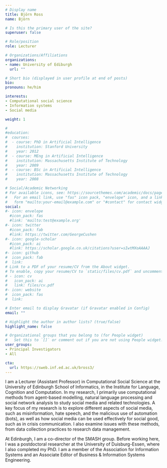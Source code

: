 ```yaml
---
# Display name
title: Björn Ross
name: Björn 

# Is this the primary user of the site?
superuser: false 

# Role/position
role: Lecturer  

# Organizations/Affiliations
organizations:
- name: University of Ediburgh
  url: ""

# Short bio (displayed in user profile at end of posts)
bio: 
pronouns: he/him 

interests:
- Computational social science
- Information systems
- Social media 

weight: 1

#
#education:
#  courses:
#  - course: PhD in Artificial Intelligence
#    institution: Stanford University
#    year: 2012
#  - course: MEng in Artificial Intelligence
#    institution: Massachusetts Institute of Technology
#    year: 2009
#  - course: BSc in Artificial Intelligence
#    institution: Massachusetts Institute of Technology
#    year: 2008

# Social/Academic Networking
# For available icons, see: https://sourcethemes.com/academic/docs/page-builder/#icons
#   For an email link, use "fas" icon pack, "envelope" icon, and a link in the
#   form "mailto:your-email@example.com" or "#contact" for contact widget.
social:
#- icon: envelope
  #icon_pack: fas
  #link: 'mailto:test@example.org'
#- icon: twitter
  #icon_pack: fab
  #link: https://twitter.com/GeorgeCushen
#- icon: google-scholar
  #icon_pack: ai
  #link: https://scholar.google.co.uk/citations?user=sIwtMXoAAAAJ
#- icon: github
#  icon_pack: fab
#  link: 
# Link to a PDF of your resume/CV from the About widget.
# To enable, copy your resume/CV to `static/files/cv.pdf` and uncomment the lines below.
# - icon: cv
#   icon_pack: ai
#   link: files/cv.pdf
#- icon: website
#  icon_pack: fas
#  link: 

# Enter email to display Gravatar (if Gravatar enabled in Config)
email: ""

# Highlight the author in author lists? (true/false)
highlight_name: false

# Organizational groups that you belong to (for People widget)
#   Set this to `[]` or comment out if you are not using People widget.
user_groups:
- Principal Investigators
- All 

cta:
  url: https://sweb.inf.ed.ac.uk/bross3/
---
```


I am a Lecturer (Assistant Professor) in Computational Social Science at the University of Edinburgh School of Informatics, in the Institute for Language, Cognition and Computation. In my research, I primarily use computational methods from agent-based modelling, natural language processing and social network analysis to study social media and related technologies. A key focus of my research is to explore different aspects of social media, such as misinformation, hate speech, and the malicious use of automation (bots), as well as how social media can be used effectively for social good, such as in crisis communication. I also examine issues with these methods, from data collection practices to research data management.

At Edinburgh, I am a co-director of the SMASH group. Before working here, I was a postdoctoral researcher at the University of Duisburg-Essen, where I also completed my PhD. I am a member of the Association for Information Systems and an Associate Editor of Business & Information Systems Engineering.

